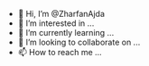 - 👋 Hi, I’m @ZharfanAjda
- 👀 I’m interested in ...
- 🌱 I’m currently learning ...
- 💞️ I’m looking to collaborate on ...
- 📫 How to reach me ...

<!---
ZharfanAjda/ZharfanAjda is a ✨ special ✨ repository because its `LATIHAN.md` (this file) appears on your GitHub profile.
You can click the Preview link to take a look at your changes.
--->
